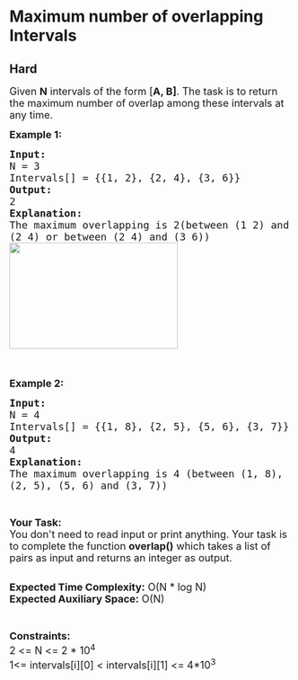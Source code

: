 # Maximum number of overlapping Intervals
## Hard 
<div class="problem-statement">
                <p></p><p><span style="font-size:18px">Given&nbsp;<strong>N</strong>&nbsp;intervals of the form [<strong>A, B]</strong>. The task is to return the maximum number of overlap among these intervals at any time.</span></p>

<p><span style="font-size:18px"><strong>Example 1:</strong></span></p>

<pre><span style="font-size:18px"><strong>Input:</strong>
N = 3
Intervals[] = {{1, 2}, {2, 4}, {3, 6}}
<strong>Output: </strong>
2
<strong>Explanation:</strong> 
The maximum overlapping is 2(between (1 2) and 
(2 4) or between (2 4) and (3 6))</span>&nbsp;
<img alt="" src="https://media.geeksforgeeks.org/img-practice/overlapping-300x189-1648453947.png" style="height:189px; width:300px" class="img-responsive">
<span style="font-size:18px">
</span>
</pre>

<p><span style="font-size:18px"><strong>Example 2:</strong></span></p>

<pre><span style="font-size:18px"><strong>Input:</strong>
N = 4
Intervals[] = {{1, 8}, {2, 5}, {5, 6}, {3, 7}}
<strong>Output: </strong>
4
<strong>Explanation:</strong> 
The maximum overlapping is 4 (between (1, 8), 
(2, 5), (5, 6) and (3, 7))</span></pre>

<p>&nbsp;</p>

<p><span style="font-size:18px"><strong>Your Task:&nbsp;&nbsp;</strong><br>
You don't need to read input or print anything. Your task is to complete the function <strong>overlap</strong></span><span style="font-size:18px"><strong>()</strong>&nbsp;which takes a list of pairs as input and returns an integer&nbsp;as output.</span><br>
&nbsp;</p>

<p><span style="font-size:18px"><strong>Expected Time Complexity:</strong> O(N * log N)<br>
<strong>Expected Auxiliary Space:</strong> O(N)</span></p>

<p>&nbsp;</p>

<p><span style="font-size:18px"><strong>Constraints:</strong><br>
2 &lt;= N&nbsp;&lt;= 2 * 10<sup>4</sup><br>
1&lt;= intervals[i][0] &lt; intervals[i][1] &lt;= 4*10<sup>3</sup></span></p>
 <p></p>
            </div>